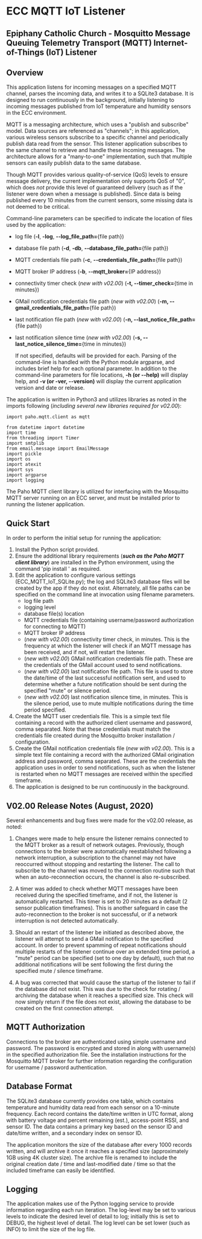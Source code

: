 # ECC MQTT IoT Listener
## Epiphany Catholic Church - Mosquitto Message Queuing  Telemetry Transport (MQTT) Internet-of-Things (IoT) Listener

## Overview
This application listens for incoming messages on a specified MQTT channel, parses the incoming data, and writes it to a SQLite3 database.  It is designed to run continuously in the background, initially listening to incoming messages published from IoT temperature and humidity sensors in the ECC environment.

MQTT is a messaging architecture, which uses a "publish and subscribe" model.  Data sources are referenced as "channels"; in this application, various wireless sensors subscribe to a specific channel and periodically publish data read from the sensor.  This listener application subscribes to the same channel to retrieve and handle these incoming messages.  The architecture allows for a "many-to-one" implementation, such that multiple sensors can easily publish data to the same database.  

Though MQTT provides various quality-of-service (QoS) levels to ensure message delivery, the current implementation only supports QoS of "0", which does *not* provide this level of guaranteed delivery (such as if the listener were down when a message is published).  Since data is being published every 10 minutes from the current sensors, some missing data is not deemed to be critical.

Command-line parameters can be specified to indicate the location of files used by the application:

* log file (**-l**, **-log**, **--log_file_path=**{file path})

* database file path (**-d**, **-db**, **--database_file_path=**{file path})

* MQTT credentials file path (**-c**, **--credentials_file_path=**{file path})

* MQTT broker IP address (**-b**, **--mqtt_broker=**{IP address})

* connectivity timer check (*new with v02.00*) (**-t, --timer_check=**{time in minutes})

* GMail notification credentials file path (*new with v02.00*) (**-m, --gmail_credentials_file_path=**{file path})

* last notification file path (*new with v02.00*) (**-n, --last_notice_file_path=**{file path})

* last notification silence time (*new with v02.00*) (**-s, --last_notice_silence_time=**{time in minutes})

  If not specified, defaults will be provided for each.  Parsing of the command-line is handled with the Python module argparse, and includes brief help for each optional parameter.  In addition to the command-line parameters for file locations, **-h (or --help)** will display help, and **-v (or -ver, --version)** will display the current application version and date or release.

The application is written in Python3 and utilizes libraries as noted in the imports following (*including several new libraries required for v02.00*):

```
import paho.mqtt.client as mqtt

from datetime import datetime
import time
from threading import Timer
import smtplib
from email.message import EmailMessage
import pickle
import os
import atexit
import sys
import argparse
import logging
```

The Paho MQTT client library is utilized for interfacing with the Mosquitto MQTT server running on an ECC server, and must be installed prior to running the listener application.



## Quick Start

In order to perform the initial setup for running the application:
1. Install the Python script provided.
2. Ensure the additional library requirements (***such as the Paho MQTT client library***) are installed in the Python environment, using the command 'pip install <package-name>' as required.
3. Edit the application to configure various settings (ECC_MQTT_IoT_SQLite.py); the log and SQLite3 database files will be created by the app if they do not exist.  Alternately, all file paths can be specified on the command line at invocation using filename parameters.
   * log file path
   * logging level
   * database file(s) location
   * MQTT credentials file (containing username/password authorization for connecting to MQTT)
   * MQTT broker IP address
   * (*new with v02.00*) connectivity timer check, in minutes.  This is the frequency at which the listener will check if an MQTT message has been received, and if not, will restart the listener.
   * (*new with v02.00*) GMail notification credentials file path.  These are the credentials of the GMail account used to send notifications.
   * (*new with v02.00*) last notification file path.  This file is used to store the date/time of the last successful notification sent, and used to determine whether a future notification should be sent during the specified "mute" or silence period.
   * (*new with v02.00*) last notification silence time, in minutes.  This is the silence period, use to mute multiple notifications during the time period specified.
4. Create the MQTT user credentials file.  This is a simple text file containing a record with the authorized client username and password, comma separated.  Note that these credentials must match the credentials file created during the Mosquitto broker installation / configuration.
5. Create the GMail notification credentials file (*new with v02.00*).  This is a simple text file containing a record with the authorized GMail origination address and password, comma separated.  These are the credentials the application uses in order to send notifications, such as when the listener is restarted when no MQTT messages are received within the specified timeframe.
6. The application is designed to be run continuously in the background.



## V02.00 Release Notes (August, 2020)

Several enhancements and bug fixes were made for the v02.00 release, as noted:

1.  Changes were made to help ensure the listener remains connected to the MQTT broker as a result of network outages.  Previously, though connections to the broker were automatically reestablished following a network interruption, a subscription to the channel may not have reoccurred without stopping and restarting the listener.  The call to subscribe to the channel was moved to the connection routine such that when an auto-reconnection occurs, the channel is also re-subscribed.

2. A timer was added to check whether MQTT messages have been received during the specified timeframe, and if not, the listener is automatically restarted.  This timer is set to 20 minutes as a default (2 sensor publication timeframes).  This is another safeguard in case the auto-reconnection to the broker is not successful, or if a network interruption is not detected automatically.

3. Should an restart of the listener be initiated as described above, the listener will attempt to send a GMail notification to the specified account.  In order to prevent spamming of repeat notifications should multiple restarts of the listener continue over an extended time period, a "mute" period can be specified (set to one day by default), such that no additional notifications will be sent following the first during the specified mute / silence timeframe.

4. A bug was corrected that would cause the startup of the listener to fail if the database did not exist.  This was due to the check for rotating / archiving the database when it reaches a specified size.  This check will now simply return if the file does not exist, allowing the database to be created on the first connection attempt.

   

## MQTT Authorization

Connections to the broker are authenticated using simple username and password.  The password is encrypted and stored in along with username(s) in the specified authorization file.  See the installation instructions for the Mosquitto MQTT broker for further information regarding the configuration for username / password authentication.



## Database Format

The SQLite3 database currently provides one table, which contains temperature and humidity data read from each sensor on a 10-minute frequency.  Each record contains the date/time written in UTC format, along with battery voltage and percent remaining (est.), access-point RSSI, and sensor ID.  The data contains a primary key based on the sensor ID and date/time written, and a secondary index on sensor ID.

The application monitors the size of the database after every 1000 records written, and will archive it once it reaches a specified size (approximately 1GB using 4K cluster size).  The archive file is renamed to include the original creation date / time and last-modified date / time so that the included timeframe can easily be identified.



## Logging

The application makes use of the Python logging service to provide information regarding each run iteration.  The log-level may be set to various levels to indicate the desired level of detail to log; initially this is set to DEBUG, the highest level of detail.  The log level can be set lower (such as INFO) to limit the size of the log file.

